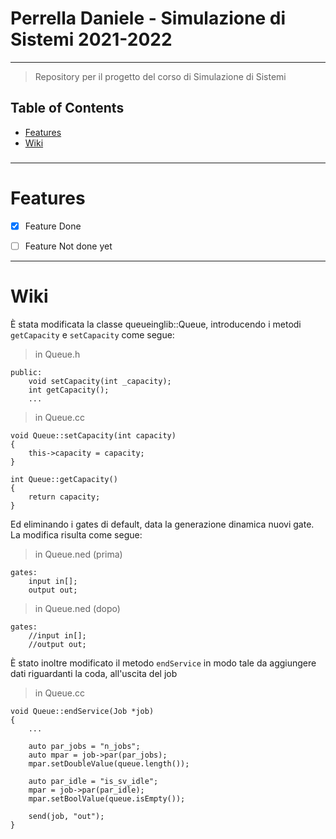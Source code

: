 # Perrella Daniele - Simulazione di Sistemi 2021-2022

---

> Repository per il progetto del corso di Simulazione di Sistemi


## Table of Contents


<!--ts-->
* [Features](#features)
* [Wiki](#wiki)
<!--te-->
###


---

<a name="features"></a>
Features 
========


- [x] Feature Done 
- [ ] Feature Not done yet


---

<a name="wiki"></a>
Wiki
====

È stata modificata la classe queueinglib::Queue, introducendo i metodi ```getCapacity``` e ```setCapacity``` come segue:

> in Queue.h
```
public:     
    void setCapacity(int _capacity);
    int getCapacity();
    ...
```

> in Queue.cc
```
void Queue::setCapacity(int capacity)
{
    this->capacity = capacity;
}

int Queue::getCapacity()
{
    return capacity;
}
```

Ed eliminando i gates di default, data la generazione dinamica nuovi gate. La modifica risulta come segue:

> in Queue.ned (prima)
```
gates:
    input in[];
    output out;
```
> in Queue.ned (dopo)
```
gates:
    //input in[];
    //output out;
```

È stato inoltre modificato il metodo ```endService``` in modo tale da aggiungere dati riguardanti la coda, all'uscita del job

> in Queue.cc
```
void Queue::endService(Job *job)
{
    ...

    auto par_jobs = "n_jobs";
    auto mpar = job->par(par_jobs);
    mpar.setDoubleValue(queue.length());
    
    auto par_idle = "is_sv_idle";
    mpar = job->par(par_idle);
    mpar.setBoolValue(queue.isEmpty());

    send(job, "out");
}

```
